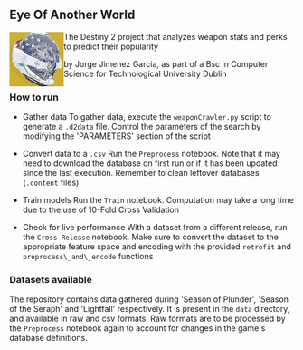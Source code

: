 
## Eye Of Another World
<img style="float: left;" src="icon.jpg">

The Destiny 2 project that analyzes weapon stats and perks to predict their popularity

by Jorge Jimenez Garcia, as part of a Bsc in Computer Science for Technological University Dublin</a> 

### How to run

* Gather data
	To gather data, execute the ```weaponCrawler.py``` script to generate a ```.d2data``` file. Control the parameters of the search by modifying the 'PARAMETERS' section of the script
	
* Convert data to a ```.csv```
	Run the ```Preprocess``` notebook. Note that it may need to download the database on first run or if it has been updated since the last execution. Remember to clean leftover databases (```.content``` files)
	
* Train models
	Run the ```Train``` notebook. Computation may take a long time due to the use of 10-Fold Cross Validation
	
* Check for live performance
	With a dataset from a different release, run the ```Cross Release``` notebook. Make sure to convert the dataset to the appropriate feature space and encoding with the provided ```retrofit``` and ```preprocess\_and\_encode``` functions
	
	
### Datasets available

The repository contains data gathered during 'Season of Plunder', 'Season of the Seraph' and 'Lightfall' respectively. It is present in the ```data``` directory, and available in raw and csv formats. Raw formats are to be processed by the ```Preprocess``` notebook again to account for changes in the game's database definitions.
